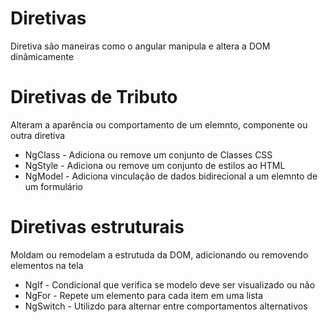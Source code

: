 # Diretivas

Diretiva são maneiras como o angular manipula e altera a DOM dinâmicamente

# Diretivas de Tributo

Alteram a aparência ou comportamento de um elemnto, componente ou outra diretiva

- NgClass - Adiciona ou remove um conjunto de Classes CSS
- NgStyle - Adiciona ou remove um conjunto de estilos ao HTML
- NgModel - Adiciona vinculação de dados bidirecional a um elemnto de um formulário

# Diretivas estruturais

Moldam ou remodelam a estrutuda da DOM, adicionando ou removendo elementos na tela

- NgIf - Condicional que verifica se modelo deve ser visualizado ou não
- NgFor - Repete um elemento para cada item em uma lista
- NgSwitch - Utilizdo para alternar entre comportamentos alternativos
